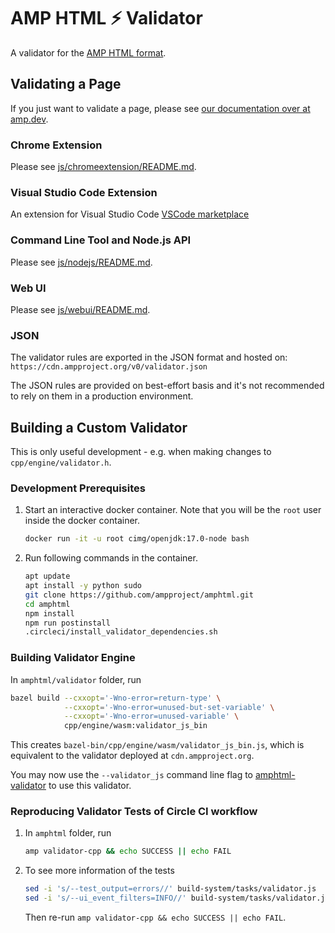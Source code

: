 # AMP HTML ⚡ Validator

A validator for the
[AMP HTML format](https://github.com/ampproject/amphtml/blob/main/README.md).

## Validating a Page

If you just want to validate a page, please see
[our documentation over at amp.dev](https://amp.dev/documentation/guides-and-tutorials/learn/validation-workflow/validate_amp).

### Chrome Extension

Please see [js/chromeextension/README.md](https://github.com/ampproject/amphtml/blob/main/validator/js/chromeextension/README.md).

### Visual Studio Code Extension

An extension for Visual Studio Code
[VSCode marketplace](https://marketplace.visualstudio.com/items?itemName=amphtml.amphtml-validator)

### Command Line Tool and Node.js API

Please see [js/nodejs/README.md](https://github.com/ampproject/amphtml/blob/main/validator/js/nodejs/README.md).

### Web UI

Please see [js/webui/README.md](https://github.com/ampproject/amphtml/blob/main/validator/js/webui/README.md).

### JSON

The validator rules are exported in the JSON format and hosted on: `https://cdn.ampproject.org/v0/validator.json`

The JSON rules are provided on best-effort basis and it's not recommended to
rely on them in a production environment.

## Building a Custom Validator

This is only useful development - e.g. when making changes to
`cpp/engine/validator.h`.

### Development Prerequisites

1. Start an interactive docker container. Note that you will be the `root` user inside the docker container.
    ```bash
    docker run -it -u root cimg/openjdk:17.0-node bash
    ```
1. Run following commands in the container.
    ```bash
    apt update
    apt install -y python sudo
    git clone https://github.com/ampproject/amphtml.git
    cd amphtml
    npm install
    npm run postinstall
    .circleci/install_validator_dependencies.sh
    ```

### Building Validator Engine

In `amphtml/validator` folder, run

```bash
bazel build --cxxopt='-Wno-error=return-type' \
            --cxxopt='-Wno-error=unused-but-set-variable' \
            --cxxopt='-Wno-error=unused-variable' \
            cpp/engine/wasm:validator_js_bin
```

This creates `bazel-bin/cpp/engine/wasm/validator_js_bin.js`, which is
equivalent to the validator deployed at `cdn.ampproject.org`.

You may now use the `--validator_js` command line flag to
[amphtml-validator](https://amp.dev/documentation/guides-and-tutorials/learn/validation-workflow/validate_amp#command-line-tool) to use this validator.

### Reproducing Validator Tests of Circle CI workflow

1. In `amphtml` folder, run

    ```bash
    amp validator-cpp && echo SUCCESS || echo FAIL
    ```

1. To see more information of the tests
    ```bash
    sed -i 's/--test_output=errors//' build-system/tasks/validator.js
    sed -i 's/--ui_event_filters=INFO//' build-system/tasks/validator.js
    ```
    Then re-run `amp validator-cpp && echo SUCCESS || echo FAIL`.
